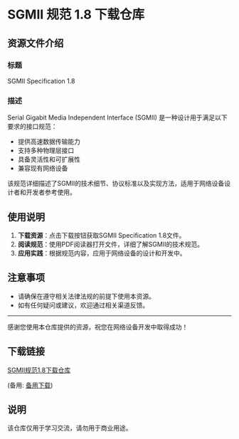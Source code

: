 # SGMII 规范 1.8 下载仓库

## 资源文件介绍

### 标题
SGMII Specification 1.8

### 描述
Serial Gigabit Media Independent Interface (SGMII) 是一种设计用于满足以下要求的接口规范：

- 提供高速数据传输能力
- 支持多种物理层接口
- 具备灵活性和可扩展性
- 兼容现有网络设备

该规范详细描述了SGMII的技术细节、协议标准以及实现方法，适用于网络设备设计者和开发者参考使用。

## 使用说明

1. **下载资源**：点击下载按钮获取SGMII Specification 1.8文件。
2. **阅读规范**：使用PDF阅读器打开文件，详细了解SGMII的技术规范。
3. **应用实践**：根据规范内容，应用于网络设备的设计和开发中。

## 注意事项

- 请确保在遵守相关法律法规的前提下使用本资源。
- 如有任何疑问或建议，欢迎通过相关渠道反馈。

---

感谢您使用本仓库提供的资源，祝您在网络设备开发中取得成功！

## 下载链接
[SGMII规范1.8下载仓库](https://pan.quark.cn/s/192dec161e37) 

(备用: [备用下载](https://pan.baidu.com/s/10GLzBr7ZXZ9HiZ8rnvdVHA?pwd=1234))

## 说明

该仓库仅用于学习交流，请勿用于商业用途。
